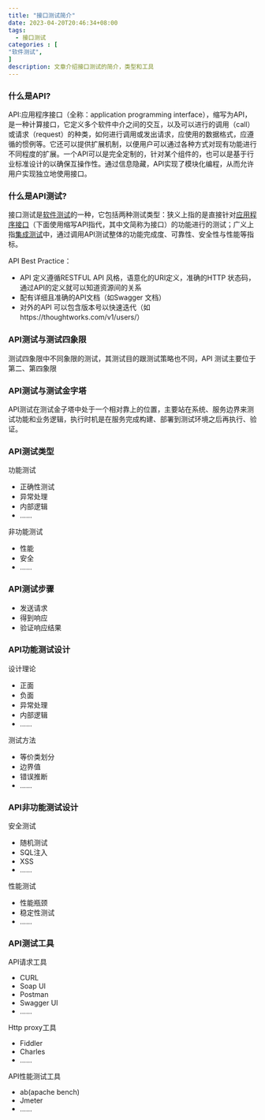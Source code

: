 ```yaml
---
title: "接口测试简介"
date: 2023-04-20T20:46:34+08:00
tags:
  - 接口测试
categories : [
"软件测试",
]
description: 文章介绍接口测试的简介，类型和工具
---
```

### 什么是API?

API:应用程序接口（全称：application programming interface），缩写为API，是一种计算接口，它定义多个软件中介之间的交互，以及可以进行的调用（call）或请求（request）的种类，如何进行调用或发出请求，应使用的数据格式，应遵循的惯例等。它还可以提供扩展机制，以便用户可以通过各种方式对现有功能进行不同程度的扩展。一个API可以是完全定制的，针对某个组件的，也可以是基于行业标准设计的以确保互操作性。通过信息隐藏，API实现了模块化编程，从而允许用户实现独立地使用接口。



### 什么是API测试?

接口测试是[软件测试](https://zh.wikipedia.org/wiki/软件测试)的一种，它包括两种测试类型：狭义上指的是直接针对[应用程序接口](https://zh.wikipedia.org/wiki/应用程序接口)（下面使用缩写API指代，其中文简称为接口）的功能进行的测试；广义上指[集成测试](https://zh.wikipedia.org/wiki/集成测试)中，通过调用API测试整体的功能完成度、可靠性、安全性与性能等指标。

API Best Practice：

- API 定义遵循RESTFUL API 风格，语意化的URI定义，准确的HTTP 状态码，通过API的定义就可以知道资源间的关系
- 配有详细且准确的API文档（如Swagger 文档）
- 对外的API 可以包含版本号以快速迭代（如https://thoughtworks.com/v1/users/）

### API测试与测试四象限

测试四象限中不同象限的测试，其测试目的跟测试策略也不同，API 测试主要位于第二、第四象限



### API测试与测试金字塔

API测试在测试金子塔中处于一个相对靠上的位置，主要站在系统、服务边界来测试功能和业务逻辑，执行时机是在服务完成构建、部署到测试环境之后再执行、验证。

### API测试类型

功能测试

- 正确性测试
- 异常处理
- 内部逻辑
- ……

非功能测试

- 性能
- 安全
- ……

### API测试步骤

- 发送请求
- 得到响应
- 验证响应结果

### API功能测试设计

设计理论

- 正面
- 负面
- 异常处理
- 内部逻辑
- ……

测试方法

- 等价类划分
- 边界值
- 错误推断
- ……

### API非功能测试设计

安全测试

- 随机测试
- SQL注入
- XSS
- ……

性能测试

- 性能瓶颈
- 稳定性测试
- ……

### API测试工具

API请求工具

- CURL
- Soap UI
- Postman
- Swagger UI
- ……

Http proxy工具

- Fiddler
- Charles
- ……

API性能测试工具

- ab(apache bench)
- Jmeter
- ……
